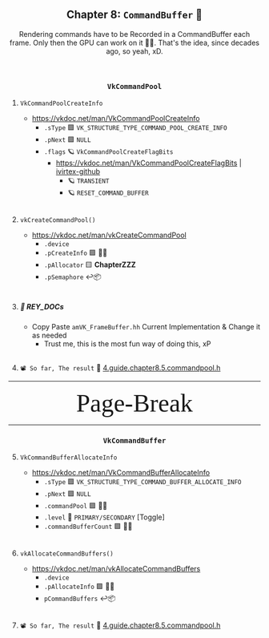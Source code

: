<div align=center>

## Chapter 8: `CommandBuffer` 📝
Rendering commands have to be Recorded in a CommandBuffer each frame. 
Only then the GPU can work on it 💁‍♀️. 
That's the idea, since decades ago, so yeah, xD.

</div>
</br>









<div align=center>

### `VkCommandPool`

</div>

1. `VkCommandPoolCreateInfo`
    - https://vkdoc.net/man/VkCommandPoolCreateInfo
        - `.sType` 🟪 `VK_STRUCTURE_TYPE_COMMAND_POOL_CREATE_INFO`
        - `.pNext` 🟪 `NULL`
        - `.flags` 🪐 `VkCommandPoolCreateFlagBits`
            - https://vkdoc.net/man/VkCommandPoolCreateFlagBits | [ivirtex-github](https://github.com/ivirtex/vulkan-hover-docs/tree/master/vscode_ext/vulkan_man_md_pages/VkCommandPoolCreateFlagBits.md)
                - 🪐 `TRANSIENT`
                - 🪐 `RESET_COMMAND_BUFFER`
                </br>

2. `vkCreateCommandPool()`
    - https://vkdoc.net/man/vkCreateCommandPool
        - `.device`
        - `.pCreateInfo` 🟪 💁‍♀️
        - `.pAllocator` 🟨 **ChapterZZZ**
        - `.pSemaphore` ↩️📦
        </br> 

3. ##### 📜 REY_DOCs
    - Copy Paste `amVK_FrameBuffer.hh` Current Implementation & Change it as needed
        - Trust me, this is the most fun way of doing this, xP
        </br> 

4. `📽️ So far, The result` 📝 [4.guide.chapter8.5.commandpool.h](./examples/4.guide.chapter8.5.commandpool.h)




















<div class="REY_NOSHOW_PDF">

-------------------------------------------------------------------
<div align=center style="font-size: 50px; font-family: 'Iosevka Curly'; ">Page-Break</div>
</div>
<div class="REY_PAGEBREAK" style="page-break-after: always;"></div>
<div class="REY_NOSHOW_PDF">

-------------------------------------------------------------------
</div>



















<div align=center>

### `VkCommandBuffer`

</div>

5. `VkCommandBufferAllocateInfo`
    - https://vkdoc.net/man/VkCommandBufferAllocateInfo
        - `.sType` 🟪 `VK_STRUCTURE_TYPE_COMMAND_BUFFER_ALLOCATE_INFO`
        - `.pNext` 🟪 `NULL`
        - `.commandPool` 🟪 💁‍♀️
        - `.level` 🔀 `PRIMARY/SECONDARY` [Toggle]
        - `.commandBufferCount` 🟪 💁‍♀️
        </br>

6. `vkAllocateCommandBuffers()`
    - https://vkdoc.net/man/vkAllocateCommandBuffers
        - `.device`
        - `.pAllocateInfo` 🟪 💁‍♀️
        - `pCommandBuffers` ↩️📦
        </br>

7. `📽️ So far, The result` 📝 [4.guide.chapter8.5.commandpool.h](./examples/4.guide.chapter8.5.commandpool.h)
